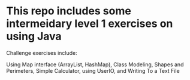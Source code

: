 # This repo includes some intermeidary level 1 exercises on using Java

Challenge exercises include:

Using Map interface (ArrayList, HashMap), Class Modeling, Shapes and Perimeters, Simple Calculator, using UserIO, and Writing To a Text File